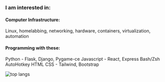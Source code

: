 ### I am interested in:

#### Computer Infrastructure:
Linux, homelabbing, networking, hardware, containers, virtualization, automation

#### Programming with these:
Python - Flask, Django, Pygame-ce
Javascript - React, Express
Bash/Zsh
AutoHotkey
HTML
CSS - Tailwind, Bootstrap

![top langs](https://github-readme-stats-jay-griffins-projects.vercel.app/api/top-langs/?username=jaygriffinjay&layout=compact)
